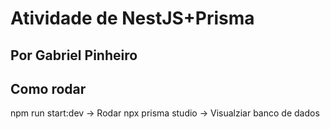 # Atividade de NestJS+Prisma

## Por Gabriel Pinheiro

## Como rodar

npm run start:dev -> Rodar
npx prisma studio -> Visualziar banco de dados
